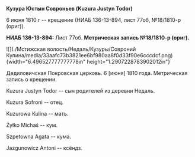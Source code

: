 **Кузура Юстын Совроньев (Kuzura Justyn Todor)**

6 июня 1810 г -- крещение (НИАБ 136-13-894, лист 77об, №18/1810-р
(ориг)).

**НИАБ 136-13-894:** Лист 77об. **Метрическая запись №18/1810-р
(ориг).**

![](./Мстижская волость/Недаль/Кузуры/Совроний Кулина/media/33aafc73b3821ee6bf980aa8f0d33f90e6cccdcf.png){width="6.496527777777778in"
height="1.2907228783902012in"}

Дедиловичская Покровская церковь. 6 \[июня\] 1810 года. Метрическая
запись о крещении.

Kuzura Justyn Todor -- сын родителей из деревни Недаль.

Kuzura Sofroni -- отец.

Kuzurowa Kulina -- мать.

Żyłko Michaś -- кум.

Szpetowna Agata -- кума.

Jazgunowicz Antoni -- ксёндз.
